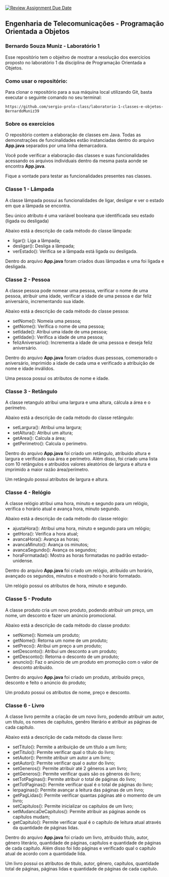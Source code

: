 [![Review Assignment Due Date](https://classroom.github.com/assets/deadline-readme-button-22041afd0340ce965d47ae6ef1cefeee28c7c493a6346c4f15d667ab976d596c.svg)](https://classroom.github.com/a/L04k_9nU)

## Engenharia de Telecomunicações - Programação Orientada a Objetos 
### Bernardo Souza Muniz - Laboratório 1

Esse repositório tem o objeitvo de mostrar a resolução dos exercícios proposto no laboratório 1 da disciplina de Programação Orientada a Objetos.

### Como usar o repositório:
Para clonar o repositório para a sua máquina local utilizando Git, basta executar o seguinte comando no seu terminal:

`https://github.com/sergio-prolo-class/laboratorio-1-classes-e-objetos-BernardoMuniz39`

### Sobre os exercícios
O repositório contem a elaboração de classes em Java. Todas as demonstrações de funcinalidades estão instanciadas dentro do arquivo **App.java** separados por uma linha demarcadora.

Você pode verificar a elaboração das classes e suas funcionalidades acessando os arquivos individuais dentro da mesma pasta aonde se encontra **App.java**.

Fique a vontade para testar as funcionalidades presentes nas classes.

### Classe 1 - Lâmpada
A classe lâmpada possui as funcionalidades de ligar, desligar e ver o estado em que a lâmpada se encontra.

Seu único atributo é uma variável booleana que identificada seu estado (ligada ou desligada)

Abaixo está a descrição de cada método do classe lâmpada:
- ligar(): Liga a lâmpada;
- desligar(): Desliga a lâmpada;
- verEstado(): Verifica se a lâmpada está ligada ou desligada.

Dentro do arquivo **App.java** foram criados duas lâmpadas e uma foi ligada e desligada.


### Classe 2 - Pessoa
A classe pessoa pode nomear uma pessoa, verificar o nome de uma pessoa, atribuir uma idade, verificar a idade de uma pessoa e dar feliz aniversário, incrementando sua idade.

Abaixo está a descrição de cada método do classe pessoa:
- setNome(): Nomeia uma pessoa;
- getNome(): Verifica o nome de uma pessoa;
- setIdade(): Atribui uma idade de uma pessoa;
- getIdade(): Verifica a idade de uma pessoa;
- felizAniversario(): Incrementa  a idade de uma pessoa e deseja feliz aniversário.

Dentro do arquivo **App.java** foram criados duas pessoas, comemorado o aniversário, imprimido a idade de cada uma e verificado a atribuição de nome e idade inválidos.

Uma pessoa possui os atributos de nome e idade.

### Classe 3 - Retângulo
A classe retangulo atribui uma largura e uma altura, cálcula a área e o perímetro.

Abaixo está a descrição de cada método do classe retângulo:
- setLargura(): Atribui uma largura;
- setAltura(): Atribui um altura;
- getArea(): Calcula a área;
- getPerimetro(): Calcula o perímetro.

Dentro do arquivo **App.java** foi criado um retângulo, atribuido altura e largura e verificado sua área e perímetro. Além disso, foi criado uma lista com 10 retângulos e atribuidos valores aleatórios de largura e altura e imprimido a maior razão área/perímetro.

Um retângulo possui atributos de largura e altura.

### Classe 4 - Relógio
A classe relógio atribui uma hora, minuto e segundo para um relógio, verifica o horário atual e avança hora, minuto segundo.

Abaixo está a descrição de cada método do classe relógio:
- ajustaHora(): Atribui uma hora, minuto e segundo para um relógio;
- getHora(): Verifica a hora atual;
- avancaHora(): Avança as horas;
- avancaMinuto(): Avança os minutos;
- avancaSegundo(): Avança os segundos;
- horaFormatada(): Mostra as horas formatadas no padrão estado-unidense.

Dentro do arquivo **App.java** foi criado um relógio, atribuido um horário, avançado os segundos, minutos e mostrado o horário formatado.

Um relógio possui os atributos de hora, minuto e segundo.

### Classe 5 - Produto
A classe produto cria um novo produto, podendo atribuir um preço, um nome, um desconto e fazer um anúncio promocional.

Abaixo está a descrição de cada método do classe produto:
- setNome(): Nomeia um produto;
- getNome(): Retorna um nome de um produto;
- setPreco(): Atribui um preço a um produto;
- setDesconto(): Atribui um desconto a um produto;
- getDesconto(): Retorna o desconto de um produto;
- anuncio(): Faz o anúncio de um produto em promoção com o valor de desconto atribuído.

Dentro do arquivo **App.java** foi criado um produto, atribuído preço, desconto e feito o anúncio do produto;

Um produto possui os atributos de nome, preço e desconto.

### Classe 6 - Livro
A classe livro permite a criação de um novo livro, podendo atribuir um autor, um título, os nomes de capítulos, genêro literário e atribuir as páginas de cada capítulo.

Abaixo está a descrição de cada método da classe livro:
- setTitulo(): Permite a atribuição de um título a um livro; 
- getTitulo(): Permite verificar qual o título do livro;
- setAutor(): Permite atribuir um autor a um livro;
- getAutor(): Permite verificar qual o autor do livro;
- setGeneros(): Permite atribuir até 2 gêneros a um livro;
- getGeneros(): Permite verificar quais são os gêneros do livro;
- setTotPaginas(): Permite atribuir o total de páginas do livro;
- getTotPaginas(): Permite verificar qual é o total de páginas do livro;
- lerpaginas(): Permite avançar a leitura das páginas de um livro;
- getPagLidas(): Permite verificar quantas páginas até o momento de um livro;
- setCapitulos(): Permite inicializar os capítulos de um livro;
- setMudancaDeCapitulos(): Permite atribuir as páginas aonde os capítulos mudam;
- getCapitulo(): Permite verificar qual é o capítulo de leitura atual através da quantidade de páginas lidas.

Dentro do arquivo **App.java** foi criado um livro, atribuido título, autor, gênero literário, quantidade de páginas, capítulos e quantidade de páginas de cada capítulo. Além disso foi lido páginas e verificado qual o capítulo atual de acordo com a quantidade lida.

Um livro possui os atributos de titulo, autor, gênero, capítulos, quantidade total de páginas, páginas lidas e quantidade de páginas de cada capítulo.
